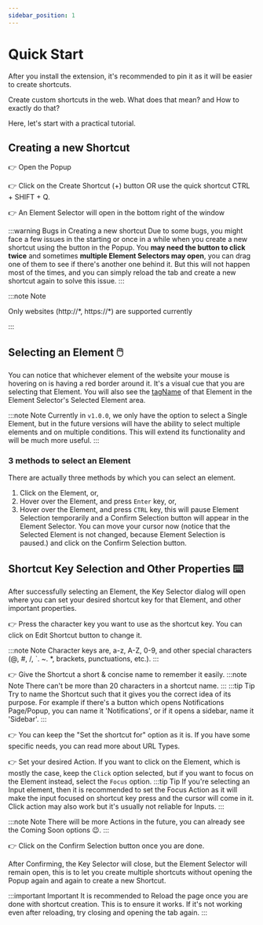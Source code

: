 ```yaml
---
sidebar_position: 1
---
```


# Quick Start

After you install the extension, it's recommended to pin it as it will be easier to 
create shortcuts.

Create custom shortcuts in the web. What does that mean? and How to exactly do that?


Here, let's start with a practical tutorial.

## Creating a new Shortcut

:point_right: Open the Popup

:point_right: Click on the Create Shortcut (+) button OR use the quick shortcut CTRL + SHIFT + Q.

:point_right: An Element Selector will open in the bottom right of the window


:::warning Bugs in Creating a new shortcut
Due to some bugs, you might face a few issues in the starting or once in a while when you create a new shortcut using the button in the Popup. You **may need the button to click twice** and sometimes **multiple Element Selectors may open**, you can drag one of them to see if there's another one behind it. But this will not happen most of the times, and you can simply reload the tab and create a new shortcut again to solve this issue.
:::



:::note Note

Only websites (http://\*, https://\*) are supported currently

:::

## Selecting an Element :computer_mouse:

You can notice that whichever element of the website your mouse is hovering on is having a red border around it. It's a visual cue that you are selecting that Element. You will also see the [tagName](https://developer.mozilla.org/en-US/docs/Web/API/Element/tagName) of that Element in the Element Selector's Selected Element area.


:::note Note
Currently in `v1.0.0`, we only have the option to select a Single Element, but in the future versions will have the ability to select multiple elements and on multiple conditions. This will extend its functionality and will be much more useful.
:::
 
### 3 methods to select an Element
There are actually three methods by which you can select an element.


1. Click on the Element, or, 
2. Hover over the Element, and press `Enter` key, or, 
3. Hover over the Element, and press `CTRL` key, this will pause Element Selection temporarily and a Confirm Selection button will appear in the Element Selector. You can move your cursor now (notice that the Selected Element is not changed, because Element Selection is paused.) and click on the Confirm Selection button.

## Shortcut Key Selection and Other Properties :keyboard:
After successfully selecting an Element, the Key Selector dialog will open where you can set your desired shortcut key for that Element, and other important properties.


:point_right: Press the character key you want to use as the shortcut key. You can click on Edit Shortcut button to change it.

:::note Note
Character keys are, a-z, A-Z, 0-9, and other special characters (@, #, /, `. ~. \*, brackets, punctuations, etc.).
:::

:point_right: Give the Shortcut a short & concise name to remember it easily. 
:::note Note
There can't be more than 20 characters in a shortcut name. 
:::
:::tip Tip
Try to name the Shortcut such that it gives you the correct idea of its purpose. For example if there's a button which opens Notifications Page/Popup, you can name it 'Notifications', or if it opens a sidebar, name it 'Sidebar'.
:::

:point_right: You can keep the "Set the shortcut for" option as it is. If you have some specific needs, you can read more about URL Types.

:point_right: Set your desired Action. If you want to click on the Element, which is mostly the case, keep the `Click` option selected, but if you want to focus on the Element instead, select the `Focus` option.
:::tip Tip
If you're selecting an Input element, then it is recommended to set the Focus Action as it will make the input focused on shortcut key press and the cursor will come in it. Click action may also work but it's usually not reliable for Inputs.
:::

:::note Note
There will be more Actions in the future, you can already see the Coming Soon options :wink:.
:::

:point_right: Click on the Confirm Selection button once you are done. 


After Confirming, the Key Selector will close, but the Element Selector will remain open, this is to let you create multiple shortcuts without opening the Popup again and again to create a new Shortcut.



:::important Important
It is recommended to Reload the page once you are done with shortcut creation. This is to ensure it works. If it's not working even after reloading, try closing and opening the tab again.
:::


